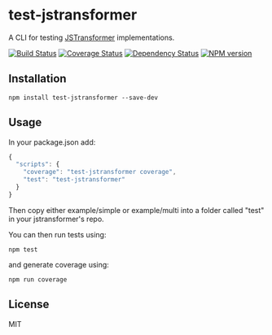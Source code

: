 # test-jstransformer

A CLI for testing [JSTransformer](https://github.com/jstransformers/jstransformer) implementations.

[![Build Status](https://img.shields.io/travis/jstransformers/test-jstransformer/master.svg)](https://travis-ci.org/jstransformers/test-jstransformer)
[![Coverage Status](https://img.shields.io/codecov/c/github/jstransformers/test-jstransformer/master.svg)](https://codecov.io/gh/jstransformers/test-jstransformer)
[![Dependency Status](https://david-dm.org/david/jstransformers/test-jstransformer/status.svg)](https://david-dm.org/jstransformers/test-jstransformer)
[![NPM version](https://img.shields.io/npm/v/test-jstransformer.svg)](https://www.npmjs.org/package/test-jstransformer)

## Installation

    npm install test-jstransformer --save-dev

## Usage

In your package.json add:

```js
{
  "scripts": {
    "coverage": "test-jstransformer coverage",
    "test": "test-jstransformer"
  }
}
```

Then copy either example/simple or example/multi into a folder called "test" in your jstransformer's repo.

You can then run tests using:

```
npm test
```

and generate coverage using:

```
npm run coverage
```

## License

MIT
